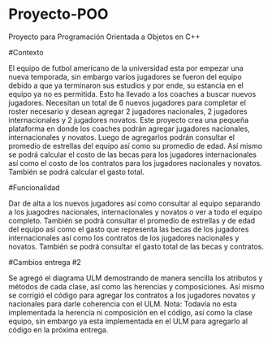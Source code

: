 # Proyecto-POO
Proyecto para Programación Orientada a Objetos en C++

#Contexto

El equipo de futbol americano de la universidad esta por empezar una nueva temporada, sin embargo varios jugadores se fueron del equipo debido a que ya terminaron sus estudios y por ende, su estancia en el equipo ya no es permitida. Esto ha llevado a los coaches a buscar nuevos jugadores. Necesitan un total de 6 nuevos jugadores para completar el roster necesario y desean agregar 2 jugadores nacionales, 2 jugadores internacionales y 2 jugadores novatos. Este proyecto crea una pequeña plataforma en donde los coaches podrán agregar jugadores nacionales, internacionales y novatos. Luego de agregarlos podrán consultar el promedio de estrellas del equipo así como su promedio de edad. Así mismo se podrá calcular el costo de las becas para los jugadores internacionales así como el costo de los contratos para los jugadores nacionales y novatos. También se podrá calcular el gasto total.

#Funcionalidad 

Dar de alta a los nuevos jugadores así como consultar al equipo separando a los juagodres nacionales, internacionales y novatos o ver a todo el equipo completo. También se podrá consultar el promedio de estrellas y de edad del equipo así como el gasto que representa las becas de los jugadores internacionales así como los contratos de los jugadores nacionales y novatos. También se podrá consultar el gasto total de las becas y contratos.

#Cambios entrega #2

Se agregó el diagrama ULM demostrando de manera sencilla los atributos y métodos de cada clase, así como las herencias y composiciones. Así mismo se corrigió el código para agregar los contratos a los jugadores novatos y nacionales para darle coherencia con el ULM. Nota: Todavía no esta implementada la herencia ni composición en el código, así como la clase equipo, sin embargo ya esta implementada en el ULM para agregarlo al código en la próxima entrega.
